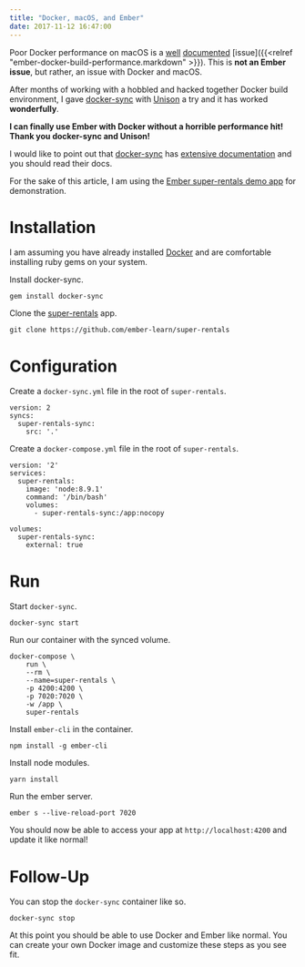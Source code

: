 ```yaml
---
title: "Docker, macOS, and Ember"
date: 2017-11-12 16:47:00
---
```


Poor Docker performance on macOS is a [well](https://docs.docker.com/docker-for-mac/troubleshoot/#known-issues) [documented](https://github.com/docker/for-mac/issues/77) [issue]({{<relref "ember-docker-build-performance.markdown" >}}). This is **not an Ember issue**, but rather, an issue with Docker and macOS.

After months of working with a hobbled and hacked together Docker build environment, I gave [docker-sync](https://github.com/EugenMayer/docker-sync) with [Unison](http://www.cis.upenn.edu/%7Ebcpierce/unison/) a try and it has worked **wonderfully**.

**I can finally use Ember with Docker without a horrible performance hit! Thank you docker-sync and Unison!**

I would like to point out that [docker-sync](https://github.com/EugenMayer/docker-sync) has [extensive documentation](https://github.com/EugenMayer/docker-sync/wiki) and you should read their docs.

For the sake of this article, I am using the [Ember super-rentals demo app](https://github.com/ember-learn/super-rentals) for demonstration.

# Installation

I am assuming you have already installed [Docker](https://docs.docker.com/docker-for-mac/install/) and are comfortable installing ruby gems on your system.

Install docker-sync.

```
gem install docker-sync
```

Clone the [super-rentals](https://github.com/ember-learn/super-rentals) app.

```
git clone https://github.com/ember-learn/super-rentals
```

# Configuration

Create a `docker-sync.yml` file in the root of `super-rentals`.

```
version: 2
syncs:
  super-rentals-sync:
    src: '.'
```

Create a `docker-compose.yml` file in the root of `super-rentals`.

```
version: '2'
services:
  super-rentals:
    image: 'node:8.9.1'
    command: '/bin/bash'
    volumes:
      - super-rentals-sync:/app:nocopy

volumes:
  super-rentals-sync:
    external: true
```

# Run

Start `docker-sync`.

```
docker-sync start
```

Run our container with the synced volume.

```
docker-compose \
    run \
    --rm \
    --name=super-rentals \
    -p 4200:4200 \
    -p 7020:7020 \
    -w /app \
    super-rentals
```

Install `ember-cli` in the container.

```
npm install -g ember-cli
```

Install node modules.

```
yarn install
```

Run the ember server.

```
ember s --live-reload-port 7020
```

You should now be able to access your app at `http://localhost:4200` and update it like normal!

# Follow-Up

You can stop the `docker-sync` container like so.

```
docker-sync stop
```

At this point you should be able to use Docker and Ember like normal. You can create your own Docker image and customize these steps as you see fit.
